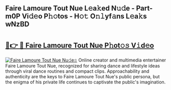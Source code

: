 ## Faire Lamoure Tout Nue L𝚎a𝚔ed N𝚞𝚍e - Part-m0P Vi𝚍𝚎o P𝚑𝚘tos - H𝚘𝚝 O𝚗𝚕yf𝚊ns L𝚎a𝚔s wNzBD

# <h2><a href="http://kfcuxh.oniu.top/?m=Faire+Lamoure+Tout+Nue">🔗👉 🔴 Faire Lamoure Tout Nue P𝚑ot𝚘𝚜 V𝚒d𝚎o</a></h2>

[![Faire Lamoure Tout Nue Nu𝚍e𝚜](https://i.imgur.com/0qMVB7G.gif)](http://kfcuxh.oniu.top/?m=Faire+Lamoure+Tout+Nue)
Online creator and multimedia entertainer Faire Lamoure Tout Nue, recognized for sharing dance and lifestyle ideas through viral dance routines and compact clips. Approachability and authenticity are the keys to Faire Lamoure Tout Nue's public persona, but the enigma of his private life continues to captivate the public's imagination.  
